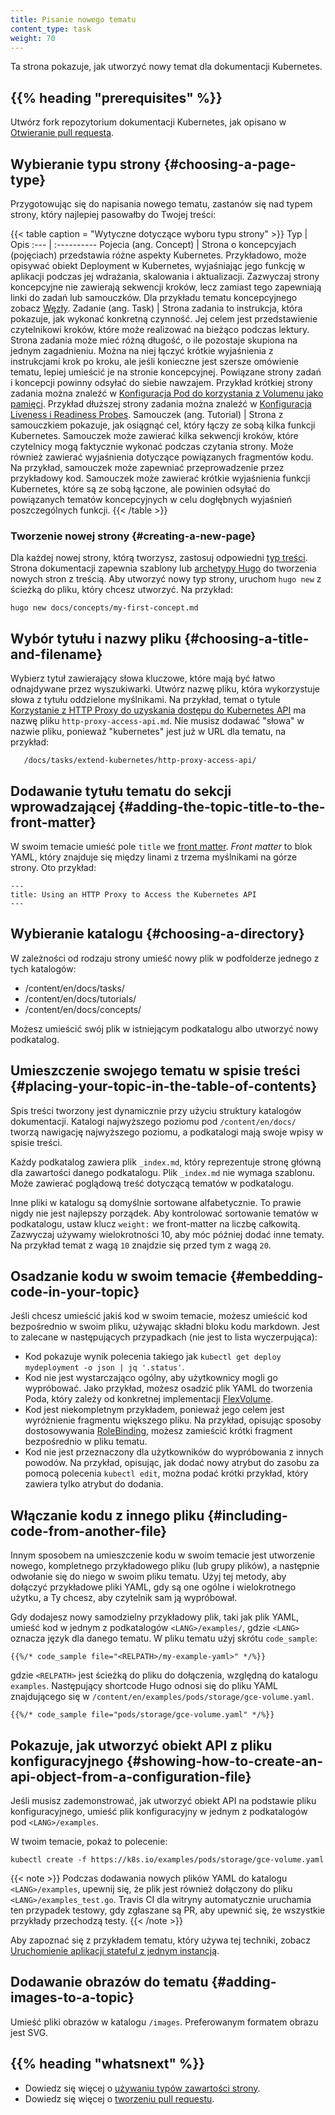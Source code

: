 ```yaml
---
title: Pisanie nowego tematu
content_type: task
weight: 70
---
```


<!-- overview -->
Ta strona pokazuje, jak utworzyć nowy temat dla dokumentacji Kubernetes.


## {{% heading "prerequisites" %}}

Utwórz fork repozytorium dokumentacji Kubernetes, jak opisano w
[Otwieranie pull requesta](/docs/contribute/new-content/open-a-pr/).


<!-- steps -->

## Wybieranie typu strony {#choosing-a-page-type}

Przygotowując się do napisania nowego tematu, zastanów się nad typem strony, który najlepiej pasowałby do Twojej treści:

{{< table caption = "Wytyczne dotyczące wyboru typu strony" >}}
Typ | Opis
:--- | :----------
Pojecia (ang. Concept) | Strona o koncepcyjach (pojęciach) przedstawia różne aspekty Kubernetes. Przykładowo, może opisywać obiekt Deployment w Kubernetes, wyjaśniając jego funkcję w aplikacji podczas jej wdrażania, skalowania i aktualizacji. Zazwyczaj strony koncepcyjne nie zawierają sekwencji kroków, lecz zamiast tego zapewniają linki do zadań lub samouczków. Dla przykładu tematu koncepcyjnego zobacz <a href="/docs/concepts/architecture/nodes/">Węzły</a>.
Zadanie (ang. Task) | Strona zadania to instrukcja, która pokazuje, jak wykonać konkretną czynność. Jej celem jest przedstawienie czytelnikowi kroków, które może realizować na bieżąco podczas lektury. Strona zadania może mieć różną długość, o ile pozostaje skupiona na jednym zagadnieniu. Można na niej łączyć krótkie wyjaśnienia z instrukcjami krok po kroku, ale jeśli konieczne jest szersze omówienie tematu, lepiej umieścić je na stronie koncepcyjnej. Powiązane strony zadań i koncepcji powinny odsyłać do siebie nawzajem. Przykład krótkiej strony zadania można znaleźć w <a href="/docs/tasks/configure-pod-container/configure-volume-storage/">Konfiguracja Pod do korzystania z Volumenu jako pamięci</a>. Przykład dłuższej strony zadania można znaleźć w <a href="/docs/tasks/configure-pod-container/configure-liveness-readiness-probes/">Konfiguracja Liveness i Readiness Probes</a>.
Samouczek (ang. Tutorial) | Strona z samouczkiem pokazuje, jak osiągnąć cel, który łączy ze sobą kilka funkcji Kubernetes. Samouczek może zawierać kilka sekwencji kroków, które czytelnicy mogą faktycznie wykonać podczas czytania strony. Może również zawierać wyjaśnienia dotyczące powiązanych fragmentów kodu. Na przykład, samouczek może zapewniać przeprowadzenie przez przykładowy kod. Samouczek może zawierać krótkie wyjaśnienia funkcji Kubernetes, które są ze sobą łączone, ale powinien odsyłać do powiązanych tematów koncepcyjnych w celu dogłębnych wyjaśnień poszczególnych funkcji.
{{< /table >}}

### Tworzenie nowej strony {#creating-a-new-page}

Dla każdej nowej strony, którą tworzysz, zastosuj odpowiedni
[typ treści](/docs/contribute/style/page-content-types/). Strona dokumentacji
zapewnia szablony lub [archetypy Hugo](https://gohugo.io/content-management/archetypes/)
do tworzenia nowych stron z treścią. Aby utworzyć nowy typ
strony, uruchom `hugo new` z ścieżką do pliku, który chcesz utworzyć. Na przykład:

```
hugo new docs/concepts/my-first-concept.md
```

## Wybór tytułu i nazwy pliku {#choosing-a-title-and-filename}

Wybierz tytuł zawierający słowa kluczowe, które mają być łatwo
odnajdywane przez wyszukiwarki. Utwórz nazwę pliku, która
wykorzystuje słowa z tytułu oddzielone myślnikami. Na przykład, temat o
tytule [Korzystanie z HTTP Proxy do uzyskania dostępu do Kubernetes API](/docs/tasks/extend-kubernetes/http-proxy-access-api/)
ma
nazwę pliku `http-proxy-access-api.md`. Nie musisz dodawać "słowa"
w nazwie pliku, ponieważ "kubernetes" jest już w URL dla tematu, na przykład:

       /docs/tasks/extend-kubernetes/http-proxy-access-api/

## Dodawanie tytułu tematu do sekcji wprowadzającej {#adding-the-topic-title-to-the-front-matter}

W swoim temacie umieść pole `title` we
[front matter](https://gohugo.io/content-management/front-matter/). _Front matter_
to blok YAML, który znajduje się
między linami z trzema myślnikami na górze strony. Oto przykład:

    ---
    title: Using an HTTP Proxy to Access the Kubernetes API
    ---

## Wybieranie katalogu {#choosing-a-directory}

W zależności od rodzaju strony umieść nowy plik w podfolderze jednego z tych katalogów:

* /content/en/docs/tasks/
* /content/en/docs/tutorials/
* /content/en/docs/concepts/

Możesz umieścić swój plik w istniejącym
podkatalogu albo utworzyć nowy podkatalog.

## Umieszczenie swojego tematu w spisie treści {#placing-your-topic-in-the-table-of-contents}

Spis treści tworzony jest dynamicznie przy użyciu
struktury katalogów dokumentacji. Katalogi najwyższego
poziomu pod `/content/en/docs/` tworzą nawigację
najwyższego poziomu, a podkatalogi mają swoje wpisy w spisie treści.

Każdy podkatalog zawiera plik `_index.md`, który reprezentuje stronę
główną dla zawartości danego podkatalogu. Plik `_index.md` nie wymaga szablonu.
Może zawierać poglądową treść dotyczącą tematów w podkatalogu.

Inne pliki w katalogu są domyślnie sortowane alfabetycznie. To prawie nigdy
nie jest najlepszy porządek. Aby kontrolować sortowanie
tematów w podkatalogu, ustaw klucz `weight:` we front-matter na liczbę
całkowitą. Zazwyczaj używamy wielokrotności 10, aby móc później dodać
inne tematy. Na przykład temat z wagą `10` znajdzie się przed tym z wagą `20`.

## Osadzanie kodu w swoim temacie {#embedding-code-in-your-topic}

Jeśli chcesz umieścić jakiś kod w swoim temacie, możesz umieścić kod
bezpośrednio w swoim pliku, używając składni bloku kodu markdown. Jest
to zalecane w następujących przypadkach (nie jest to lista wyczerpująca):

- Kod pokazuje wynik polecenia takiego jak
  `kubectl get deploy mydeployment -o json | jq '.status'`.
- Kod nie jest wystarczająco ogólny, aby użytkownicy
  mogli go wypróbować. Jako przykład, możesz osadzić plik
  YAML do tworzenia Poda, który zależy od konkretnej
  implementacji [FlexVolume](/docs/concepts/storage/volumes/#flexvolume).
- Kod jest niekompletnym przykładem, ponieważ jego celem jest
  wyróżnienie fragmentu większego pliku. Na przykład, opisując sposoby
  dostosowywania [RoleBinding](/docs/reference/access-authn-authz/rbac/#role-binding-examples),
  możesz zamieścić krótki fragment bezpośrednio w pliku tematu.
- Kod nie jest przeznaczony dla użytkowników do
  wypróbowania z innych powodów. Na przykład, opisując, jak dodać nowy atrybut
  do zasobu za pomocą polecenia `kubectl edit`,
  można podać krótki przykład, który zawiera tylko atrybut do dodania.

## Włączanie kodu z innego pliku {#including-code-from-another-file}

Innym sposobem na umieszczenie kodu w swoim temacie jest utworzenie nowego,
kompletnego przykładowego pliku (lub grupy plików), a następnie odwołanie się do
niego w swoim pliku tematu. Użyj tej metody, aby dołączyć przykładowe pliki YAML,
gdy są one ogólne i wielokrotnego użytku, a Ty chcesz, aby czytelnik sam ją wypróbował.

Gdy dodajesz nowy samodzielny przykładowy plik, taki jak plik YAML,
umieść kod w jednym z podkatalogów `<LANG>/examples/`, gdzie `<LANG>`
oznacza język dla danego tematu. W pliku tematu użyj skrótu `code_sample`:

```none
{{%/* code_sample file="<RELPATH>/my-example-yaml>" */%}}
```
gdzie `<RELPATH>` jest ścieżką do pliku do dołączenia, względną do
katalogu `examples`. Następujący shortcode Hugo odnosi się do pliku
YAML znajdującego się w `/content/en/examples/pods/storage/gce-volume.yaml`.

```none
{{%/* code_sample file="pods/storage/gce-volume.yaml" */%}}
```

## Pokazuje, jak utworzyć obiekt API z pliku konfiguracyjnego {#showing-how-to-create-an-api-object-from-a-configuration-file}

Jeśli musisz zademonstrować, jak utworzyć obiekt API
na podstawie pliku konfiguracyjnego, umieść plik
konfiguracyjny w jednym z podkatalogów pod `<LANG>/examples`.

W twoim temacie, pokaż to polecenie:

```
kubectl create -f https://k8s.io/examples/pods/storage/gce-volume.yaml
```

{{< note >}}
Podczas dodawania nowych plików YAML do katalogu `<LANG>/examples`,
upewnij się, że plik jest również dołączony do pliku
`<LANG>/examples_test.go`. Travis CI dla witryny automatycznie uruchamia ten przypadek testowy, gdy
zgłaszane są PR, aby upewnić się, że wszystkie przykłady przechodzą testy.
{{< /note >}}

Aby zapoznać się z przykładem tematu, który używa tej techniki, zobacz
[Uruchomienie aplikacji stateful z jednym instancją](/docs/tasks/run-application/run-single-instance-stateful-application/).

## Dodawanie obrazów do tematu {#adding-images-to-a-topic}

Umieść pliki obrazów w katalogu
`/images`. Preferowanym formatem obrazu jest SVG.



## {{% heading "whatsnext" %}}

* Dowiedz się więcej o [używaniu typów zawartości strony](/docs/contribute/style/page-content-types/).
* Dowiedz się więcej o [tworzeniu pull requestu](/docs/contribute/new-content/open-a-pr/).

